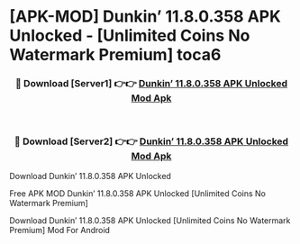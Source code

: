 # [APK-MOD] Dunkin’ 11.8.0.358 APK Unlocked - [Unlimited Coins No Watermark Premium] toca6



<div align="center">
<h3>🔴 Download [Server1] 👉👉 <a href="https://momento.my/?title=Dunkin’_11.8.0.358_APK_Unlocked">Dunkin’ 11.8.0.358 APK Unlocked Mod Apk</a></h3><br>

<h3>🔴 Download [Server2] 👉👉 <a href="https://momento.my/?title=Dunkin’_11.8.0.358_APK_Unlocked">Dunkin’ 11.8.0.358 APK Unlocked Mod Apk</a></h3>
</div>



Download Dunkin’ 11.8.0.358 APK Unlocked 

Free APK MOD Dunkin’ 11.8.0.358 APK Unlocked [Unlimited Coins No Watermark Premium]

Download Dunkin’ 11.8.0.358 APK Unlocked [Unlimited Coins No Watermark Premium] Mod For Android
